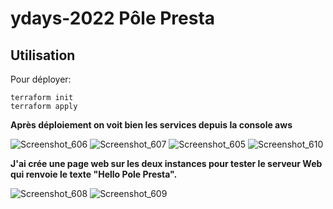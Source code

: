 # ydays-2022 Pôle Presta
## Utilisation

Pour déployer:
```shell
terraform init
terraform apply
```
**Après déploiement on voit bien les services depuis la console aws**

![Screenshot_606](https://user-images.githubusercontent.com/48188335/151391594-dabefaeb-5b90-4f53-b773-ee3aecd952dc.png)
![Screenshot_607](https://user-images.githubusercontent.com/48188335/151391611-a20e7fbc-87e0-4391-86ee-a1914b93ebbe.png)
![Screenshot_605](https://user-images.githubusercontent.com/48188335/151391628-8357364e-cf17-4a42-94d9-dab7d6fd627c.png)
![Screenshot_610](https://user-images.githubusercontent.com/48188335/151394128-d07ffc00-f17d-4987-99d9-ca860927f34b.png)


**J'ai crée une page web sur les deux instances pour tester le serveur Web qui renvoie  le texte "Hello Pole Presta".**

![Screenshot_608](https://user-images.githubusercontent.com/48188335/151392504-8db2be1c-4e0c-4f57-ae99-ad72c8b41593.png)
![Screenshot_609](https://user-images.githubusercontent.com/48188335/151392512-bbbc0c80-14ab-49c5-a3a0-c00e795fafe5.png)
